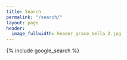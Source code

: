 ```yaml
---
title: Search
permalink: "/search/"
layout: page
header:
  image_fullwidth: header_grace_bella_2.jpg
---
```


{% include google_search %}
